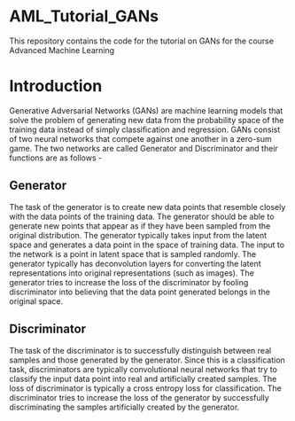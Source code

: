 # AML_Tutorial_GANs
This repository contains the code for the tutorial on GANs for the course Advanced Machine Learning
# Introduction
Generative Adversarial Networks (GANs) are machine learning models that solve the problem of generating new data from the probability space of the training data instead of simply classification and regression. GANs consist of two neural networks that compete against one another in a zero-sum game. The two networks are called Generator and Discriminator and their functions are as follows -
## Generator
The task of the generator is to create new data points that resemble closely with the data points of the training data. The generator should be able to generate new points that appear as if they have been sampled from the original distribution. The generator typically takes input from the latent space and generates a data point in the space of training data. The input to the network is a point in latent space that is sampled randomly. The generator typically has deconvolution layers for converting the latent representations into original representations (such as images). The generator tries to increase the loss of the discriminator by fooling discriminator into believing that the data point generated belongs in the original space.
## Discriminator
The task of the discriminator is to successfully distinguish between real samples and those generated by the generator. Since this is a classification task, discriminators are typically convolutional neural networks that try to classify the input data point into real and artificially created samples. The loss of discriminator is typically a cross entropy loss for classification. The discriminator tries to increase the loss of the generator by successfully discriminating the samples artificially created by the generator.
